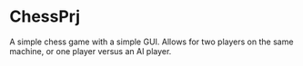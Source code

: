 # ChessPrj

A simple chess game with a simple GUI. Allows for two players on the same machine, or one player versus an AI player. 
